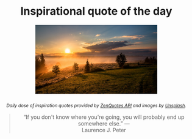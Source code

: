 
<div align="center">

# Inspirational quote of the day

<img src="./data/photo.jpeg" alt="Beautiful nature photo" width="320" height="180">

<sub><i>Daily dose of inspiration quotes provided by [ZenQuotes API](https://zenquotes.io/) and images by [Unsplash](https://unsplash.com/).</i></sub>


<blockquote>&ldquo;If you don't know where you're going, you will probably end up somewhere else.&rdquo; &mdash; <footer>Laurence J. Peter</footer></blockquote>

</div>
